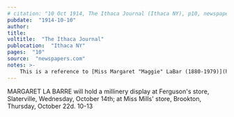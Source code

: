 ```yaml
---
# citation: "10 Oct 1914, The Ithaca Journal (Ithaca NY), p10, newspapers.com"
pubdate:  "1914-10-10"
author: 
title: 
voltitle:  "The Ithaca Journal"
publocation:  "Ithaca NY"
pages:  "10"
source:  "newspapers.com"
notes: >-
    This is a reference to [Miss Margaret "Maggie" LaBar (1880-1979)](https://www.findagrave.com/memorial/88609026/margaret-labar) of Danby who describes herself in the census as a "seamstress". Her name has several variations in spelling. In relation to the Mills store, it is consistently spelled "La Barre" however, Margaret did many similar store displays in which her name is consisently spelled "LaBarr". The same is true of many of her mentions in the Danby gossip columns, where both "LaBarr" and "LaBar" are used. "LaBarr" is used in Margaret's own notices and advertisements: she advertised the sale of millinery supplies from her home in Danby, and she also owned a home that she rented. The intermixing of "LaBar" and "LaBarr" occur over many decades, and even her father's obituary spells the family name as "LaBarr". Yet the grave markers say "LABAR" and census data consisently show spelling/capitalization of "LaBar". 
---
```


MARGARET LA BARRE will hold a millinery display at Ferguson's store, Slaterville, Wednesday, October 14th; at Miss Mills' store, Brookton, Thursday, October 22d. 10-13
